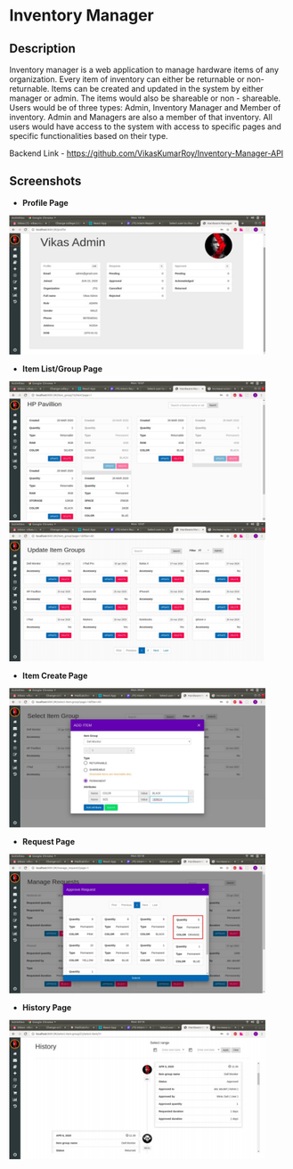 # Inventory Manager

Description
---------
Inventory manager is a web application to manage hardware items of any organization.
Every item of inventory can either be returnable or non-returnable. Items can be created and updated
in the system by either manager or admin. The items would also be shareable or non - shareable.
Users would be of three types: Admin, Inventory Manager and Member of inventory. Admin and
Managers are also a member of that inventory. All users would have access to the system with access
to specific pages and specific functionalities based on their type.

Backend Link - https://github.com/VikasKumarRoy/Inventory-Manager-API

Screenshots
----------
* **Profile Page**<br>
<p float="left">
<img src="https://github.com/VikasKumarRoy/Inventory-Manager-Web/blob/master/Screenshots/ProfilePage.png" alt="Profile" width="460dp" height="250dp">          
</p>

* **Item List/Group Page**<br>
<p float="left">
<img src="https://github.com/VikasKumarRoy/Inventory-Manager-Web/blob/master/Screenshots/ItemListPage.png" alt="Item List" width="460dp" height="250dp"><br>
<img src="https://github.com/VikasKumarRoy/Inventory-Manager-Web/blob/master/Screenshots/ItemGroupPage.png" alt="Item Group List" width="460dp" height="250dp">           
</p>

* **Item Create Page**<br>
<p float="left">
<img src="https://github.com/VikasKumarRoy/Inventory-Manager-Web/blob/master/Screenshots/CreateItem.png" alt="Item Create" width="460dp" height="250dp">  
</p>

* **Request Page**<br>
<p float="left">
<img src="https://github.com/VikasKumarRoy/Inventory-Manager-Web/blob/master/Screenshots/ItemRequest.png" alt="Request" width="460dp" height="250dp">
</p>

* **History Page**<br>
<p float="left">
<img src="https://github.com/VikasKumarRoy/Inventory-Manager-Web/blob/master/Screenshots/UserHistoryPage.png" alt="History" width="460dp" height="250dp">
</p>

